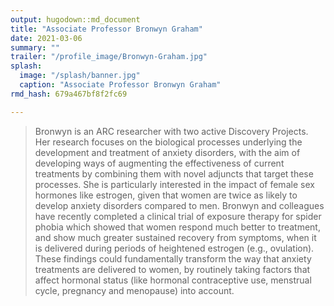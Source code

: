 ```yaml
---
output: hugodown::md_document
title: "Associate Professor Bronwyn Graham"
date: 2021-03-06
summary: ""
trailer: "/profile_image/Bronwyn-Graham.jpg"
splash:
  image: "/splash/banner.jpg"
  caption: "Associate Professor Bronwyn Graham"
rmd_hash: 679a467bf8f2fc69

---
```


> Bronwyn is an ARC researcher with two active Discovery Projects. Her research focuses on the biological processes underlying the development and treatment of anxiety disorders, with the aim of developing ways of augmenting the effectiveness of current treatments by combining them with novel adjuncts that target these processes. She is particularly interested in the impact of female sex hormones like estrogen, given that women are twice as likely to develop anxiety disorders compared to men. Bronwyn and colleagues have recently completed a clinical trial of exposure therapy for spider phobia which showed that women respond much better to treatment, and show much greater sustained recovery from symptoms, when it is delivered during periods of heightened estrogen (e.g., ovulation). These findings could fundamentally transform the way that anxiety treatments are delivered to women, by routinely taking factors that affect hormonal status (like hormonal contraceptive use, menstrual cycle, pregnancy and menopause) into account.

